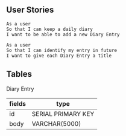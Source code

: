 ## User Stories

```
As a user
So that I can keep a daily diary
I want to be able to add a new Diary Entry

As a user
So that I can identify my entry in future
I want to give each Diary Entry a title
```

## Tables

Diary Entry

| fields | type |
| --- | --- |
| id | SERIAL PRIMARY KEY |
| body | VARCHAR(5000) |
